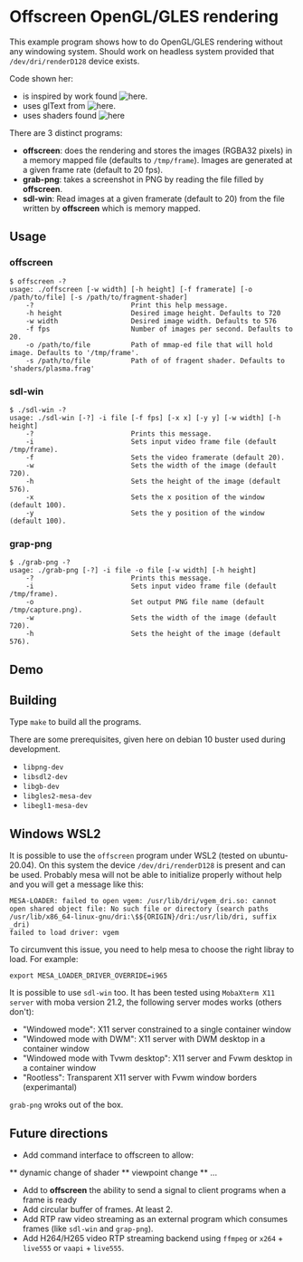 # Offscreen OpenGL/GLES rendering

This example program shows how to do OpenGL/GLES rendering without any windowing system.
Should work on headless system provided that `/dev/dri/renderD128` device exists.

Code shown her:

* is inspired by work found ![here](https://github.com/elima/gpu-playground.git).
* uses glText from ![here](https://github.com/vallentin/glText.git).
* uses shaders found ![here](https://glslsandbox.com)


There are 3 distinct programs:

* **offscreen**: does the rendering and stores the images (RGBA32 pixels) in a memory mapped file (defaults to `/tmp/frame`). Images are generated at a given frame rate (default to 20 fps).
* **grab-png**: takes a screenshot in PNG by reading the file filled by **offscreen**.
* **sdl-win**: Read images at a given framerate (default to 20) from the file written by **offscreen** which is memory mapped.

## Usage

### offscreen

    $ offscreen -?
    usage: ./offscreen [-w width] [-h height] [-f framerate] [-o /path/to/file] [-s /path/to/fragment-shader]
        -?                        Print this help message.
        -h height                 Desired image height. Defaults to 720
        -w width                  Desired image width. Defaults to 576
        -f fps                    Number of images per second. Defaults to 20.
        -o /path/to/file          Path of mmap-ed file that will hold image. Defaults to '/tmp/frame'.
        -s /path/to/file          Path of of fragent shader. Defaults to 'shaders/plasma.frag'

### sdl-win

    $ ./sdl-win -?
    usage: ./sdl-win [-?] -i file [-f fps] [-x x] [-y y] [-w width] [-h height]
        -?                        Prints this message.
        -i                        Sets input video frame file (default /tmp/frame).
        -f                        Sets the video framerate (default 20).
        -w                        Sets the width of the image (default 720).
        -h                        Sets the height of the image (default 576).
        -x                        Sets the x position of the window (default 100).
        -y                        Sets the y position of the window (default 100).

### grap-png

    $ ./grab-png -?
    usage: ./grab-png [-?] -i file -o file [-w width] [-h height]
        -?                        Prints this message.
        -i                        Sets input video frame file (default /tmp/frame).
        -o                        Set output PNG file name (default /tmp/capture.png).
        -w                        Sets the width of the image (default 720).
        -h                        Sets the height of the image (default 576).

## Demo



## Building

Type `make` to build all the programs.

There are some prerequisites, given here on debian 10 buster used during development.

* `libpng-dev`
* `libsdl2-dev`
* `libgb-dev`
* `libgles2-mesa-dev`
* `libegl1-mesa-dev`

## Windows WSL2

It is possible to use the `offscreen` program under WSL2 (tested on ubuntu-20.04).
On this system the device `/dev/dri/renderD128` is present and can be used.
Probably mesa will not be able to initialize properly without help and you will get a message like this:

    MESA-LOADER: failed to open vgem: /usr/lib/dri/vgem_dri.so: cannot open shared object file: No such file or directory (search paths /usr/lib/x86_64-linux-gnu/dri:\$${ORIGIN}/dri:/usr/lib/dri, suffix _dri)
    failed to load driver: vgem

To circumvent this issue, you need to help mesa to choose the right libray to load. For example:

    export MESA_LOADER_DRIVER_OVERRIDE=i965

It is possible to use `sdl-win` too. It has been tested using `MobaXterm X11 server` with moba version 21.2, the following server modes works (others don't):

* "Windowed mode": X11 server constrained to a single container window
* "Windowed mode with DWM": X11 server with DWM desktop in a container window
* "Windowed mode with Tvwm desktop": X11 server and Fvwm desktop in a container window
* "Rootless": Transparent X11 server with Fvwm window borders (experimantal)

`grab-png` wroks out of the box.

## Future directions

* Add command interface to offscreen to allow:

** dynamic change of shader
** viewpoint change
** ...

* Add to **offscreen** the ability to send a signal to client programs when a frame is ready
* Add circular buffer of frames. At least 2.
* Add RTP raw video streaming as an external program which consumes frames (like `sdl-win` and `grap-png`).
* Add H264/H265 video RTP streaming backend using `ffmpeg` or `x264` + `live555` or `vaapi` + `live555`.




